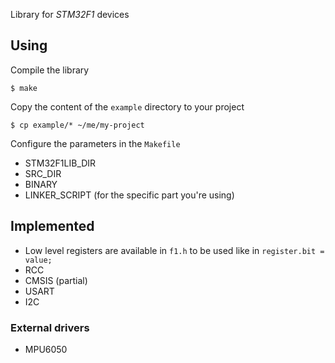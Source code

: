 Library for *STM32F1* devices

## Using

Compile the library

    $ make

Copy the content of the `example` directory to your project

    $ cp example/* ~/me/my-project

Configure the parameters in the `Makefile`

* STM32F1LIB_DIR
* SRC_DIR
* BINARY
* LINKER_SCRIPT (for the specific part you're using)


## Implemented

* Low level registers are available in `f1.h` to be used like in `register.bit = value;`
* RCC
* CMSIS (partial)
* USART
* I2C

### External drivers

* MPU6050
